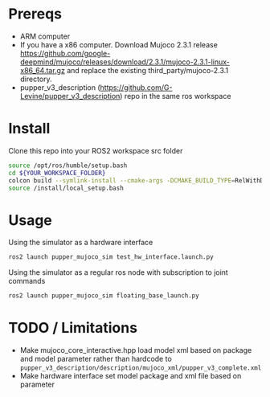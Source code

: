 # Prereqs
* ARM computer
* If you have a x86 computer. Download Mujoco 2.3.1 release https://github.com/google-deepmind/mujoco/releases/download/2.3.1/mujoco-2.3.1-linux-x86_64.tar.gz and replace the existing third_party/mujoco-2.3.1 directory.
* pupper_v3_description (https://github.com/G-Levine/pupper_v3_description) repo in the same ros workspace 

# Install
Clone this repo into your ROS2 workspace src folder
```bash
source /opt/ros/humble/setup.bash
cd ${YOUR_WORKSPACE_FOLDER}
colcon build --symlink-install --cmake-args -DCMAKE_BUILD_TYPE=RelWithDebInfo -DCMAKE_EXPORT_COMPILE_COMMANDS=1
source /install/local_setup.bash
```

# Usage
Using the simulator as a hardware interface
```bash
ros2 launch pupper_mujoco_sim test_hw_interface.launch.py
```

Using the simulator as a regular ros node with subscription to joint commands
```bash
ros2 launch pupper_mujoco_sim floating_base_launch.py 
```

# TODO / Limitations
* Make mujoco_core_interactive.hpp load model xml based on package and model parameter rather than hardcode to `pupper_v3_description/description/mujoco_xml/pupper_v3_complete.xml`
* Make hardware interface set model package and xml file based on parameter 